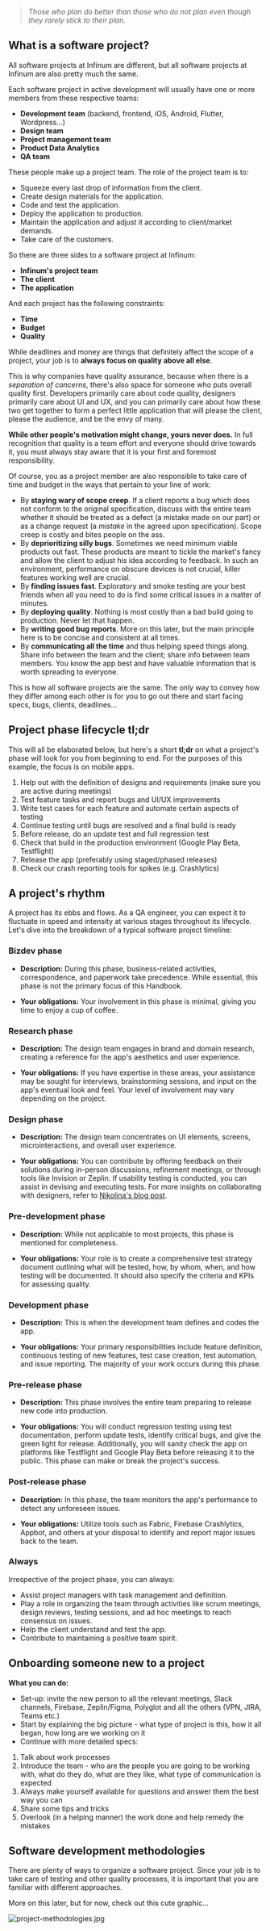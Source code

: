 > *Those who plan do better than those who do not plan even though they rarely stick to their plan.*

## What is a software project?

All software projects at Infinum are different, but all software projects at Infinum are also pretty much the same.

Each software project in active development will usually have one or more members from these respective teams:

- **Development team** (backend, frontend, iOS, Android, Flutter, Wordpress...)
- **Design team**
- **Project management team**
- **Product Data Analytics**
- **QA team**

These people make up a project team. The role of the project team is to:

- Squeeze every last drop of information from the client.
- Create design materials for the application.
- Code and test the application.
- Deploy the application to production.
- Maintain the application and adjust it according to client/market demands.
- Take care of the customers.

So there are three sides to a software project at Infinum:

- **Infinum's project team**
- **The client**
- **The application**

And each project has the following constraints:

- **Time**
- **Budget**
- **Quality**

While deadlines and money are things that definitely affect the scope of a project, your job is to **always focus on quality above all else**.

This is why companies have quality assurance, because when there is a _separation of concerns_, there's also space for someone who puts overall quality first. Developers primarily care about code quality, designers primarily care about UI and UX, and you can primarily care about how these two get together to form a perfect little application that will please the client, please the audience, and be the envy of many.

**While other people's motivation might change, yours never does.** In full recognition that quality is a team effort and everyone should drive towards it, you must always stay aware that it is your first and foremost responsibility.

Of course, you as a project member are also responsible to take care of time and budget in the ways that pertain to your line of work:

- By **staying wary of scope creep**. If a client reports a bug which does not conform to the original specification, discuss with the entire team whether it should be treated as a defect (a mistake made on our part) or as a change request (a _mistake_ in the agreed upon specification). Scope creep is costly and bites people on the ass.
- By **deprioritizing silly bugs**. Sometimes we need minimum viable products out fast. These products are meant to tickle the market's fancy and allow the client to adjust his idea according to feedback. In such an environment, performance on obscure devices is not crucial, killer features working well are crucial.
- By **finding issues fast**. Exploratory and smoke testing are your best friends when all you need to do is find some critical issues in a matter of minutes.
- By **deploying quality**. Nothing is most costly than a bad build going to production. Never let that happen.
- By **writing good bug reports**. More on this later, but the main principle here is to be concise and consistent at all times.
- By **communicating all the time** and thus helping speed things along. Share info between the team and the client; share info between team members. You know the app best and have valuable information that is worth spreading to everyone.

This is how all software projects are the same. The only way to convey how they differ among each other is for you to go out there and start facing specs, bugs, clients, deadlines...

## Project phase lifecycle tl;dr

This will all be elaborated below, but here's a short **tl;dr** on what a project's phase will look for you from beginning to end. For the purposes of this example, the focus is on mobile apps.

1. Help out with the definition of designs and requirements (make sure you are active during meetings)
2. Test feature tasks and report bugs and UI/UX improvements
3. Write test cases for each feature and automate certain aspects of testing
4. Continue testing until bugs are resolved and a final build is ready
5. Before release, do an update test and full regression test
6. Check that build in the production environment (Google Play Beta, Testflight)
7. Release the app (preferably using staged/phased releases)
8. Check our crash reporting tools for spikes (e.g. Crashlytics)

## A project's rhythm

A project has its ebbs and flows. As a QA engineer, you can expect it to fluctuate in speed and intensity at various stages throughout its lifecycle. Let's dive into the breakdown of a typical software project timeline:

### Bizdev phase

- **Description:** During this phase, business-related activities, correspondence, and paperwork take precedence. While essential, this phase is not the primary focus of this Handbook.

- **Your obligations:** Your involvement in this phase is minimal, giving you time to enjoy a cup of coffee.

### Research phase

- **Description:** The design team engages in brand and domain research, creating a reference for the app's aesthetics and user experience.

- **Your obligations:** If you have expertise in these areas, your assistance may be sought for interviews, brainstorming sessions, and input on the app's eventual look and feel. Your level of involvement may vary depending on the project.

### Design phase

- **Description:** The design team concentrates on UI elements, screens, microinteractions, and overall user experience.

- **Your obligations:** You can contribute by offering feedback on their solutions during in-person discussions, refinement meetings, or through tools like Invision or Zeplin. If usability testing is conducted, you can assist in devising and executing tests. For more insights on collaborating with designers, refer to [Nikolina's blog post](https://infinum.co/the-capsized-eight/the-qa-fairy-godmother-10-practices-for-happily-ever-after).

### Pre-development phase

- **Description:** While not applicable to most projects, this phase is mentioned for completeness.

- **Your obligations:** Your role is to create a comprehensive test strategy document outlining what will be tested, how, by whom, when, and how testing will be documented. It should also specify the criteria and KPIs for assessing quality.

### Development phase

- **Description:** This is when the development team defines and codes the app.

- **Your obligations:** Your primary responsibilities include feature definition, continuous testing of new features, test case creation, test automation, and issue reporting. The majority of your work occurs during this phase.

### Pre-release phase

- **Description:** This phase involves the entire team preparing to release new code into production.

- **Your obligations:** You will conduct regression testing using test documentation, perform update tests, identify critical bugs, and give the green light for release. Additionally, you will sanity check the app on platforms like Testflight and Google Play Beta before releasing it to the public. This phase can make or break the project's success.

### Post-release phase

- **Description:** In this phase, the team monitors the app's performance to detect any unforeseen issues.

- **Your obligations:** Utilize tools such as Fabric, Firebase Crashlytics, Appbot, and others at your disposal to identify and report major issues back to the team.

### Always

Irrespective of the project phase, you can always:

- Assist project managers with task management and definition.
- Play a role in organizing the team through activities like scrum meetings, design reviews, testing sessions, and ad hoc meetings to reach consensus on issues.
- Help the client understand and test the app.
- Contribute to maintaining a positive team spirit.

## Onboarding someone new to a project

**What you can do:**

* Set-up: invite the new person to all the relevant meetings, Slack channels, Firebase, Zeplin/Figma, Polyglot and all the others (VPN, JIRA, Teams etc.)
* Start by explaining the big picture - what type of project is this, how it all began, how long are we working on it
* Continue with more detailed specs:

1. Talk about work processes
2. Introduce the team - who are the people you are going to be working with, what do they do, what are they like, what type of communication is expected
3. Always make yourself available for questions and answer them the best way you can 
4. Share some tips and tricks
5. Overlook (in a helping manner) the work done and help remedy the mistakes

## Software development methodologies

There are plenty of ways to organize a software project. Since your job is to take care of testing and other quality processes, it is important that you are familiar with different approaches.

More on this later, but for now, check out this cute graphic...

![project-methodologies.jpg](/img/project-methodologies.jpg)
